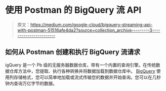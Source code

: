 # 使用 Postman 的 BigQuery 流 API

> 原文：<https://medium.com/google-cloud/bigquery-streaming-api-with-postman-51516afe4da2?source=collection_archive---------3----------------------->

## 如何从 Postman 创建和执行 BigQuery 流请求

igQuery 是一个 Pb 级的无服务器数据仓库，带有一个内置的查询引擎。在传统数据仓库方法中，您提取、执行各种转换并将数据加载到数据仓库中。 [BigQuery](https://cloud.google.com/bigquery) 使用列存储格式，您可以简单地加载或流式传输您的数据并开始查询。您可以在几秒钟内查询万亿字节的数据。